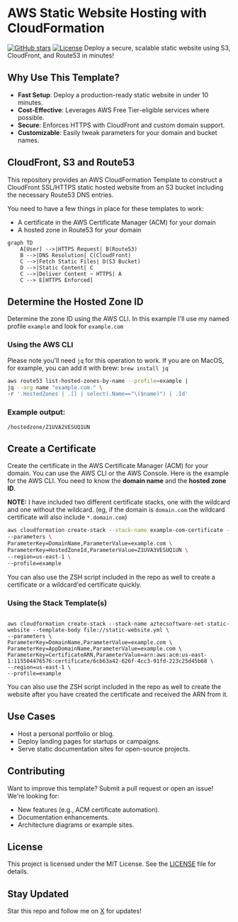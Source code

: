 # AWS Static Website Hosting with CloudFormation

[![GitHub stars](https://img.shields.io/github/stars/cbschuld/aws-cf-static-website-hosting-s3-cloudfront-route53)](https://github.com/cbschuld/aws-cf-static-website-hosting-s3-cloudfront-route53/stargazers)
[![License](https://img.shields.io/github/license/cbschuld/aws-cf-static-website-hosting-s3-cloudfront-route53)](LICENSE)
Deploy a secure, scalable static website using S3, CloudFront, and Route53 in minutes!

## Why Use This Template?
- **Fast Setup**: Deploy a production-ready static website in under 10 minutes.
- **Cost-Effective**: Leverages AWS Free Tier-eligible services where possible.
- **Secure**: Enforces HTTPS with CloudFront and custom domain support.
- **Customizable**: Easily tweak parameters for your domain and bucket names.

## CloudFront, S3 and Route53

This repository provides an AWS CloudFormation Template to construct a CloudFront SSL/HTTPS static hosted website from an S3 bucket including the necessary Route53 DNS entries.

You need to have a few things in place for these templates to work:

- A certificate in the AWS Certificate Manager (ACM) for your domain
- A hosted zone in Route53 for your domain

```mermaid
graph TD
    A[User] -->|HTTPS Request| B(Route53)
    B -->|DNS Resolution| C(CloudFront)
    C -->|Fetch Static Files| D(S3 Bucket)
    D -->|Static Content| C
    C -->|Deliver Content ~ HTTPS| A
    C --> E[HTTPS Enforced]
```

## Determine the Hosted Zone ID

Determine the zone ID using the AWS CLI. In this example I'll use my named profile `example` and look for `example.com`

### Using the AWS CLI

Please note you'll need `jq` for this operation to work.  If you are on MacOS, for example, you can add it with brew: `brew install jq`

```sh
aws route53 list-hosted-zones-by-name --profile=example |
jq --arg name "example.com." \
-r '.HostedZones | .[] | select(.Name=="\($name)") | .Id'
```

### Example output:

```
/hostedzone/Z1UVA2VESUQ1UN
```

## Create a Certificate

Create the certificate in the AWS Certificate Manager (ACM) for your domain. You can use the AWS CLI or the AWS Console. Here is the example for the AWS CLI. You need to know the **domain name** and the **hosted zone ID**.

**NOTE:** I have included two different certificate stacks, one with the wildcard and one without the wildcard.  (eg, if the domain is `domain.com` the wildcard certificate will also include `*.domain.com`)

```sh
aws cloudformation create-stack --stack-name example-com-certificate --template-body file://certificate-with-wildcard.yml \
--parameters \
ParameterKey=DomainName,ParameterValue=example.com \
ParameterKey=HostedZoneId,ParameterValue=Z1UVA3VESUQ1UN \
--region=us-east-1 \
--profile=example
```

You can also use the ZSH script included in the repo as well to create a certificate or a wildcard'ed certificate quickly.

### Using the Stack Template(s)
```

aws cloudformation create-stack --stack-name aztecsoftware-net-static-website --template-body file://static-website.yml \
--parameters \
ParameterKey=DomainName,ParameterValue=example.com \
ParameterKey=AppDomainName,ParameterValue=example.com \
ParameterKey=CertificateARN,ParameterValue=arn:aws:acm:us-east-1:115504476576:certificate/6cb63a42-626f-4cc3-91fd-223c25d45b68 \
--region=us-east-1 \
--profile=example
```


You can also use the ZSH script included in the repo as well to create the website after you have created the certificate and received the ARN from it.

## Use Cases
- Host a personal portfolio or blog.
- Deploy landing pages for startups or campaigns.
- Serve static documentation sites for open-source projects.

## Contributing
Want to improve this template? Submit a pull request or open an issue! We're looking for:
- New features (e.g., ACM certificate automation).
- Documentation enhancements.
- Architecture diagrams or example sites.

## License
This project is licensed under the MIT License. See the [LICENSE](LICENSE) file for details.

## Stay Updated
Star this repo and follow me on [X](https://x.com/cbschuld) for updates!